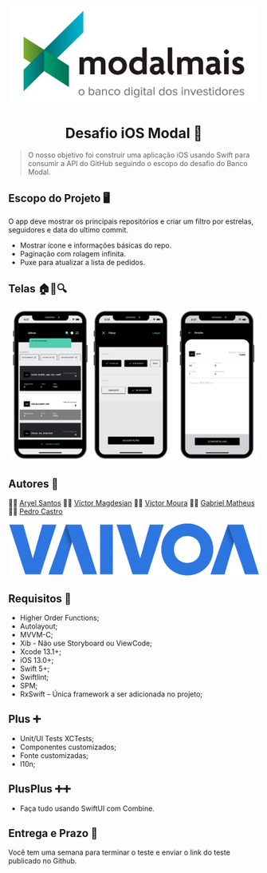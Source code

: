 
![logo Banco Modal Mais](logomodalmais.png)

<h1 align="center">Desafio iOS Modal 🍎</h1>

  > O nosso objetivo foi construir uma aplicação iOS usando Swift para consumir a API do GitHub seguindo o escopo do desafio do Banco Modal.

## Escopo do Projeto 🖥️
O app deve mostrar os principais repositórios e criar um filtro por estrelas, seguidores e data do ultimo commit.

-   Mostrar ícone e informações básicas do repo.
-   Paginação com rolagem infinita.
-   Puxe para atualizar a lista de pedidos.

## Telas  🏠🔖🔍
![telas](telas.png)


## Autores 🚀

👨‍🚀 [Aryel Santos](https://github.com/aryelsander)     👨‍🚀 [Victor Magdesian](https://github.com/victormagdesian)     👨‍🚀 [Victor Moura](https://github.com/vitutiv)     👨‍🚀 [Gabriel Matheus](https://github.com/gabrielrom)     👨‍🚀 [Pedro Castro](https://github.com/pedrogaldiano)

![Logo Vaivoa](logovaivoa.png)



## Requisitos 🧾

- Higher Order Functions;
- Autolayout;
- MVVM-C;
- Xib - Não use Storyboard ou ViewCode;
- Xcode 13.1+;
- iOS 13.0+;
- Swift 5+;
- Swiftlint;
- SPM;
- RxSwift – Única framework a ser adicionada no projeto;

## Plus ➕

- Unit/UI Tests XCTests;
- Componentes customizados;
- Fonte customizadas;
- l10n;

## PlusPlus ➕➕

- Faça tudo usando SwiftUI com Combine.

## Entrega e Prazo 📅

Você tem uma semana para terminar o teste e enviar o link do teste publicado no Github.
